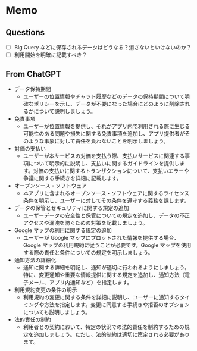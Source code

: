 # Memo

## Questions

- [ ] Big Query などに保存されるデータはどうなる？消さないといけないのか？
- [ ] 利用開始を明確に記載すべき？

## From ChatGPT

- データ保持期間
  - ユーザーの位置情報やチャット履歴などのデータの保持期間について明確なポリシーを示し、データが不要になった場合にどのように削除されるかについて説明しましょう。
- 免責事項
  - ユーザーが位置情報を提供し、それがアプリ内で利用される際に生じる可能性のある問題や損失に関する免責事項を追加し、アプリ提供者がそのような事象に対して責任を負わないことを明示しましょう。
- 対価の支払い
  - ユーザーが本サービスの対価を支払う際、支払いサービスに関連する事項について明示的に説明し、支払いに関するガイドラインを提供します。対価の支払いに関するトランザクションについて、支払いエラーや争議に関する手続きを詳細に記載します。
- オープンソース・ソフトウェア
  - 本アプリに含まれるオープンソース・ソフトウェアに関するライセンス条件を明示し、ユーザーに対してその条件を遵守する義務を課します。
- データの保管とセキュリティに関する規定の追加
  - ユーザーデータの安全性と保管についての規定を追加し、データの不正アクセスや漏洩を防ぐための対策を記載しましょう。
- Google マップの利用に関する規定の追加
  - ユーザーが Google マップにプロットされた情報を提供する場合、Google マップの利用規約に従うことが必要です。Google マップを使用する際の責任と条件についての規定を明示しましょう。
- 通知方法の詳細化
  - 通知に関する詳細を明記し、通知が適切に行われるようにしましょう。特に、変更通知や重要な情報提供に関する規定を追加し、通知方法（電子メール、アプリ内通知など）を指定します。
- 利用規約変更の条件の明示
  - 利用規約の変更に関する条件を詳細に説明し、ユーザーに通知するタイミングや方法を指定します。変更に同意する手続きや拒否のオプションについても説明しましょう。
- 法的責任の制約
  - 利用者との契約において、特定の状況での法的責任を制約するための規定を追加しましょう。ただし、法的制約は適切に策定される必要があります。
